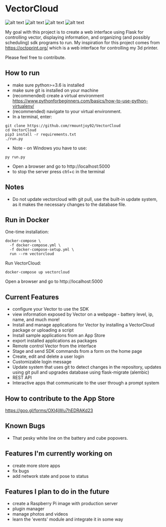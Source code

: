 # VectorCloud

![alt text](https://i.imgur.com/EHWi6R3.png)
![alt text](https://i.imgur.com/AMQkLEW.png)
![alt text](https://i.imgur.com/JoB45zZ.png)
![alt text](https://i.imgur.com/NSWr7W6.png)

My goal with this project is to create a web interface using Flask for controlling vector, displaying information, and organizing (and possibly scheduling) sdk programs to run. My inspiration for this project comes from https://octoprint.org/ which is a web interface for controlling my 3d printer.

Please feel free to contribute.

## How to run
* make sure python>=3.6 is installed
* make sure git is installed on your machine
* (recommended) create a virtual environment https://www.pythonforbeginners.com/basics/how-to-use-python-virtualenv/
* (recommended) navigate to your virtual environment.
* In a terminal, enter:
```
git clone https://github.com/rmountjoy92/VectorCloud
cd VectorCloud
pip3 install -r requirements.txt
./run.py
```
* Note - on Windows you have to use:
```
py run.py
```

* Open a browser and go to http://localhost:5000
* to stop the server press ctrl+c in the terminal

## Notes
* Do not update vectorcloud with git pull, use the built-in update system, as it makes the necessary changes to the database file.

## Run in Docker

One-time installation:
```
docker-compose \
  -f docker-compose.yml \
  -f docker-compose-setup.yml \
  run --rm vectorcloud
```

Run VectorCloud:
```
docker-compose up vectorcloud
```

Open a browser and go to http://localhost:5000


## Current Features
* configure your Vector to use the SDK
* view information exposed by Vector on a webpage - battery level, ip, name, and much more!
* Install and manage applications for Vector by installing a VectorCloud package or uploading a script
* Install sample applications from an App Store
* export installed applications as packages
* Remote control Vector from the interface
* Stage and send SDK commands from a form on the home page
* Create, edit and delete a user login
* Customizable login message
* Update system that uses git to detect changes in the repository, updates using git pull and upgrades database using flask-migrate (alembic)
* REST API
* Interactive apps that communicate to the user through a prompt system

## How to contribute to the App Store
https://goo.gl/forms/OXI4jWu7hEDRAKd23

## Known Bugs
* That pesky white line on the battery and cube popovers.


## Features I'm currently working on
* create more store apps
* fix bugs
* add network state and pose to status


## Features I plan to do in the future
* create a Raspberry Pi image with production server
* plugin manager
* manage photos and videos
* learn the 'events' module and integrate it in some way
